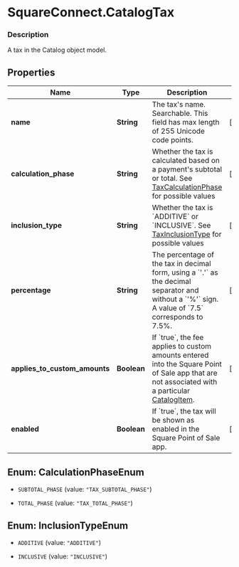 # SquareConnect.CatalogTax

### Description

A tax in the Catalog object model.

## Properties
Name | Type | Description | Notes
------------ | ------------- | ------------- | -------------
**name** | **String** | The tax&#39;s name. Searchable. This field has max length of 255 Unicode code points. | [optional] 
**calculation_phase** | **String** | Whether the tax is calculated based on a payment&#39;s subtotal or total. See [TaxCalculationPhase](#type-taxcalculationphase) for possible values | [optional] 
**inclusion_type** | **String** | Whether the tax is &#x60;ADDITIVE&#x60; or &#x60;INCLUSIVE&#x60;. See [TaxInclusionType](#type-taxinclusiontype) for possible values | [optional] 
**percentage** | **String** | The percentage of the tax in decimal form, using a &#x60;&#39;.&#39;&#x60; as the decimal separator and without a &#x60;&#39;%&#39;&#x60; sign. A value of &#x60;7.5&#x60; corresponds to 7.5%. | [optional] 
**applies_to_custom_amounts** | **Boolean** | If &#x60;true&#x60;, the fee applies to custom amounts entered into the Square Point of Sale app that are not associated with a particular [CatalogItem](#type-catalogitem). | [optional] 
**enabled** | **Boolean** | If &#x60;true&#x60;, the tax will be shown as enabled in the Square Point of Sale app. | [optional] 


<a name="CalculationPhaseEnum"></a>
## Enum: CalculationPhaseEnum


* `SUBTOTAL_PHASE` (value: `"TAX_SUBTOTAL_PHASE"`)

* `TOTAL_PHASE` (value: `"TAX_TOTAL_PHASE"`)




<a name="InclusionTypeEnum"></a>
## Enum: InclusionTypeEnum


* `ADDITIVE` (value: `"ADDITIVE"`)

* `INCLUSIVE` (value: `"INCLUSIVE"`)





